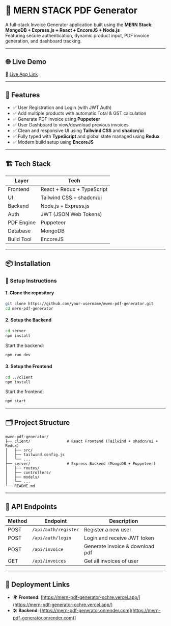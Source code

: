 
# 🧾 MERN STACK PDF Generator

A full-stack Invoice Generator application built using the **MERN Stack**:  
**MongoDB + Express.js + React + EncoreJS + Node.js**  
Featuring secure authentication, dynamic product input, PDF invoice generation, and dashboard tracking.

---

## 🌐 Live Demo

🔗 [Live App Link](https://mern-pdf-generator-ochre.vercel.app/)

---

## 🚀 Features

- ✅ User Registration and Login (with JWT Auth)
- ✅ Add multiple products with automatic Total & GST calculation
- ✅ Generate PDF Invoice using **Puppeteer**
- ✅ User Dashboard to view/download previous invoices
- ✅ Clean and responsive UI using **Tailwind CSS** and **shadcn/ui**
- ✅ Fully typed with **TypeScript** and global state managed using **Redux**
- ✅ Modern build setup using **EncoreJS**

---

## 🏗️ Tech Stack

| Layer      | Tech                     |
|------------|--------------------------|
| Frontend   | React + Redux + TypeScript |
| UI         | Tailwind CSS + shadcn/ui |
| Backend    | Node.js + Express.js     |
| Auth       | JWT (JSON Web Tokens)    |
| PDF Engine | Puppeteer                |
| Database   | MongoDB                  |
| Build Tool | EncoreJS                 |

---

## 📦 Installation

### 🔧 Setup Instructions

#### 1. Clone the repository

```bash
git clone https://github.com/your-username/mwen-pdf-generator.git
cd mern-pdf-generator
```

#### 2. Setup the Backend

```bash
cd server
npm install
```

Start the backend:

```bash
npm run dev
```

#### 3. Setup the Frontend

```bash
cd ../client
npm install
```

Start the frontend:

```bash
npm start
```

---

## 🗂️ Project Structure

```
mwen-pdf-generator/
├── client/                # React Frontend (Tailwind + shadcn/ui + Redux)
│   ├── src/
│   ├── tailwind.config.js
│   └── ...
├── server/                # Express Backend (MongoDB + Puppeteer)
│   ├── routes/
│   ├── controllers/
│   ├── models/
│   └── ...
└── README.md
```

---

## 🧪 API Endpoints

| Method | Endpoint           | Description                    |
|--------|--------------------|--------------------------------|
| POST   | `/api/auth/register` | Register a new user           |
| POST   | `/api/auth/login`    | Login and receive JWT token   |
| POST   | `/api/invoice`       | Generate invoice & download pdf  |
| GET    | `/api/invoices`      | Get all invoices of user      |

---

## 🔗 Deployment Links

- 🌍 **Frontend**: [https://mern-pdf-generator-ochre.vercel.app/](https://mern-pdf-generator-ochre.vercel.app/)  
- 🛠️ **Backend**: [https://mern-pdf-generator.onrender.com](https://mern-pdf-generator.onrender.com)]
